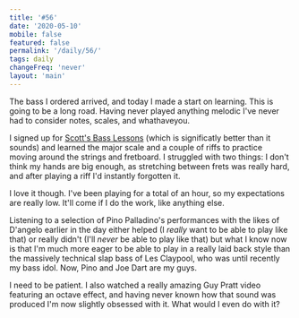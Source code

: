 ```yaml
---
title: '#56'
date: '2020-05-10'
mobile: false
featured: false
permalink: '/daily/56/'
tags: daily
changeFreq: 'never'
layout: 'main'
---
```


The bass I ordered arrived, and today I made a start on learning. This is going to be a long road. Having never played anything melodic I've never had to consider notes, scales, and whathaveyou.

I signed up for [Scott's Bass Lessons](https://scottsbasslessons.com/) (which is significatly better than it sounds) and learned the major scale and a couple of riffs to practice moving around the strings and fretboard. I struggled with two things: I don't think my hands are big enough, as stretching between frets was really hard, and after playing a riff I'd instantly forgotten it.

I love it though. I've been playing for a total of an hour, so my expectations are really low. It'll come if I do the work, like anything else.

Listening to a selection of Pino Palladino's performances with the likes of D'angelo earlier in the day either helped (I _really_ want to be able to play like that) or really didn't (I'll _never_ be able to play like that) but what I know now is that I'm much more eager to be able to play in a really laid back style than the massively technical slap bass of Les Claypool, who was until recently my bass idol. Now, Pino and Joe Dart are my guys.

I need to be patient. I also watched a really amazing Guy Pratt video featuring an octave effect, and having never known how that sound was produced I'm now slightly obsessed with it. What would I even do with it?
